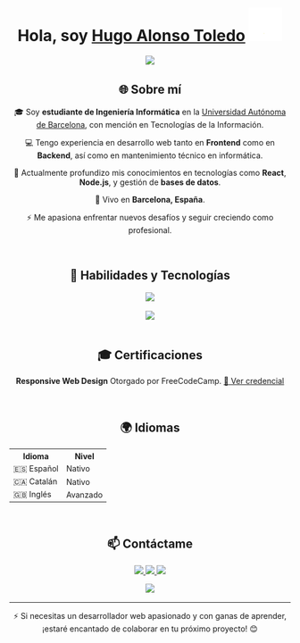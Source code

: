 <h1 align="center">
  Hola, soy <a href="https://github.com/Hugo-Alonso">Hugo Alonso Toledo</a>
  <img src="https://github.com/Kathryn-Jie/Kathryn-Jie/blob/main/wave.gif" width="60px"/>
</h1>

<p align="center">
  <a href="https://github.com/DenverCoder1/readme-typing-svg">
    <img src="https://readme-typing-svg.herokuapp.com?font=Fira+Code&weight=900&size=22&pause=1000&center=true&vCenter=true&width=600&lines=Full+Stack+Web+Developer;Estudiante+de+Ingenier%C3%ADa+Inform%C3%A1tica;Apasionado+por+la+tecnolog%C3%ADa;Siempre+aprendiendo+y+mejorando">
  </a>
</p>

<h2 align="center">🌐 Sobre mí</h2>

<p align="center">
  <div><p align="center">🎓 Soy <strong>estudiante de Ingeniería Informática</strong> en la <a href="https://www.uab.cat">Universidad Autónoma de Barcelona</a>, con mención en Tecnologías de la Información.</p></div>
  <div><p align="center">💻 Tengo experiencia en desarrollo web tanto en <strong>Frontend</strong> como en <strong>Backend</strong>, así como en mantenimiento técnico en informática.</p></div>
  <div><p align="center">🌱 Actualmente profundizo mis conocimientos en tecnologías como <strong>React</strong>, <strong>Node.js</strong>, y gestión de <strong>bases de datos</strong>.</p></div>
  <div><p align="center">📍 Vivo en <strong>Barcelona, España</strong>.</p></div>
  <div><p align="center">⚡ Me apasiona enfrentar nuevos desafíos y seguir creciendo como profesional.</p></div>
</p>

<br>

<h2 align="center">🔧 Habilidades y Tecnologías</h2>

<p align="center">
  <img src="https://skillicons.dev/icons?i=html,css,javascript,react,nodejs,git,github,java,cpp,mysql" />
</p>

<div align="center">
  <img src="https://github-readme-stats.vercel.app/api/top-langs/?username=Hugo-Alonso&layout=compact&theme=radical&langs_count=6"/>
</div>

<br>

<h2 align="center">🎓 Certificaciones</h2>

<p align="center">
  <strong>Responsive Web Design</strong>  
  Otorgado por FreeCodeCamp.  
  <a href="https://www.freecodecamp.org/certification/HugoAlonso/responsive-web-design">🔗 Ver credencial</a>
</p>

<br>

<h2 align="center">🌍 Idiomas</h2>

<p align="center">
  <table align="center">
    <tr>
      <th>Idioma</th>
      <th>Nivel</th>
    </tr>
    <tr>
      <td>🇪🇸 Español</td>
      <td>Nativo</td>
    </tr>
    <tr>
      <td>🇨🇦 Catalán</td>
      <td>Nativo</td>
    </tr>
    <tr>
      <td>🇬🇧 Inglés</td>
      <td>Avanzado</td>
    </tr>
  </table>
</p>

<br>

<h2 align="center">📫 Contáctame</h2>

<p align="center">
  <a href="mailto:hugoloansotoledo12@gmail.com">
    <img src="https://img.shields.io/badge/Email-D14836?style=for-the-badge&logo=gmail&logoColor=white"/>
  </a>
  <a href="https://www.linkedin.com/in/hugo-alonso-toledo">
    <img src="https://img.shields.io/badge/LinkedIn-0077B5?style=for-the-badge&logo=linkedin&logoColor=white"/>
  </a>
  <a href="https://github.com/Hugo-Alonso">
    <img src="https://img.shields.io/badge/GitHub-181717?style=for-the-badge&logo=github&logoColor=white"/>
  </a>
</p>

<p align="center">
  <img src="https://media.giphy.com/media/jpVnC65DmYeyRL4LHS/giphy.gif" width="30%">
</p>

---

<p align="center">⚡ Si necesitas un desarrollador web apasionado y con ganas de aprender, ¡estaré encantado de colaborar en tu próximo proyecto! 😊 </p>
